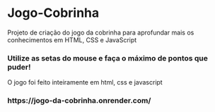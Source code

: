# Jogo-Cobrinha
Projeto de criação do jogo da cobrinha para aprofundar mais os conhecimentos em HTML, CSS e JavaScript

<h3>Utilize as setas do mouse e faça o máximo de pontos que puder!</h3>

O jogo foi feito inteiramente em html, css e javascript

<h3>https://jogo-da-cobrinha.onrender.com/</h3>

